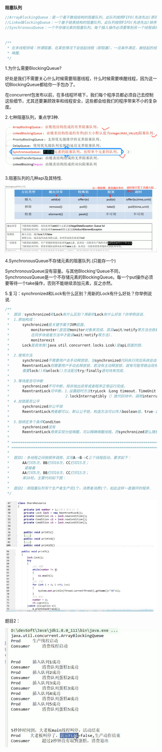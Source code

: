 **阻塞队列**

```java
//ArrayBlockingQueue：是一个基于数组结构的阻塞队列，此队列按照FIFO(先进先出)原则对元素进行排序。
//LinkedBlockingQueue：一个基于链表结构的阻塞队列，此队列按照FIFO(先进先出)排序元素，吞吐量通常要高于ArrayBlockingQueue.
//SynchronousQueue：一个不存储元素的阻塞队列。每个插入操作必须要等到另一个线程调用移除操作，否则插入操作一直处于阻塞状态。


/**
 * 在多线程领域：所谓阻塞，在某些情况下会挂起线程（即阻塞），一旦条件满足，被挂起的线程又会自动被
 * 唤醒.
 */
```

1.为什么需要BlockingQueue?

​	好处是我们不需要关心什么时候需要阻塞线程，什么时候需要唤醒线程，因为这一切BlockingQueue都给你一手包办了。

​	在concurrent包发布以前，在多线程环境下，我们每个程序员都必须自己去控制这些细节，尤其还要兼顾效率和线程安全，这些都会给我们的程序带来不小的复杂度。



2.七种阻塞队列，重点学3种.

![](./images/26.jpg)



3.阻塞队列的几种api及其特性.

![](./images/27.jpg)



4.SynchronousQueue不存储元素的阻塞队列.(只能存一个)

​	SynchronousQueue没有容量。与其他Blocking'Queue不同，SynchronousQueue是一个不存储元素的BlockingQueue。每一个put操作必须要等待一个take操作，否则不能继续添加元素，反之亦然。



5.复习：synchronized和Lock有什么区别？用新的Lock有什么好处？你举例说说.

```java
/**
 *  题目：synchronized和Lock有什么区别？用新的Lock有什么好处？你举例说说. 
 *	1.原始构成：
 *		synchronized是关键字属于JVM层面，
 *			monitorenter(底层是monitor对象来完成，其实wait/notify等方法也依赖于monitor对象，
 *			在同步块或者方法中才能调wait/notify等方法).
 *			monitorexit
 *		Lock是具体类(java.util.concurrent.locks.Lcok)是api层面的锁.
 *
 *	2.使用方法
 *		synchronized不需要用户去手动释放锁，当synchronized代码执行完后系统会自动让线程释放对锁的占用
 *		ReentrantLock则需要用户手动去释放锁，若没有主动释放锁，就有可能导致出现死锁的现象。
 *		需要lock()和unlock()方法配合try/finally语句块来完成.
 *
 *	3.等待是否可中断
 *		synchronized不可中断，除非抛出异常或者程序正常运行完成。
 *		ReentrantLock可中断，1.设置超时方法tryLock（Long timeout，TimeUnit unit）
 *							2.lockInterruptibly（）放代码块中，调用interrupt()方法可中断.
 *	4.加锁是否公平
 *		synchronized非公平锁
 *		ReentrantLock两者都可以，默认公平锁，构造方法可以传入boolean值，true-公平锁,false-非公平
 *
 *	5.锁绑定多个条件Conditon
 *		synchronized没有
 *		ReentrantLock用来实现分组唤醒，可以精确唤醒线程。而synchronized要么随机唤醒一个，要么唤醒全部.
 *
 * ================================================================================
 * ================================================================================
 *	
 *	题目1：多线程之间按顺序调用，实现A->B->C三个线程启动，要求如下：
 *		AA打印5次，BB打印10次，CC打印15次；
 *		 紧接着
 *		AA打印5次，BB打印10次，CC打印15次；
 *		来10轮。主要代码如下图：
 *
 *	题目2：用阻塞队列写个生产者生产完1个，消费者消费1个，如此这样一直循环的程序.
 */


```

![](./images/28.jpg)

题目2：

![](./images/29.jpg)
